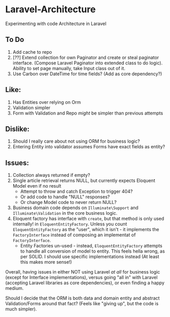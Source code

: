 Laravel-Architecture
====================

Experimenting with code Architecture in Laravel

## To Do
1. Add cache to repo
2. [??] Extend collection for own Paginator and create or steal paginator interface. (Compose Laravel Paginator into extended class to do logic). Ability to set page manually, take Input class out of it.
3. Use Carbon over DateTime for time fields? (Add as core dependency?)

## Like:
1. Has Entities over relying on Orm
2. Validation simpler
3. Form with Validation and Repo *might* be simpler than previous attempts

## Dislike:
1. Should I really care about not using ORM for business logic?
2. Entering Entity into validator assumes Forms have exact fields as entity?

## Issues:
1. Collection always returned if empty?
2. Single article retrieval returns NULL, but currently expects Eloquent Model even if no result
    * Attempt to throw and catch Exception to trigger 404?
    * Or add code to handle "NULL" responses?
    * Or change Model code to never return NULL?
3. Business domain code depends on `Illuminate\Support` and `Illuminate\Validation` in the core business logic.
4. Eloquent factory has interface with `create`, but that method is only used internally! in `EloquentEntityFactory`. Unless you count `EloquentEntityFactory` as the "user", which it isn't - it implements the `FactoryInterface` instead of composing an implementat of `FactoryInterface`.
    * Entity Factories un-used - instead, `EloquentEntityFactory` attempts to handle all conversion of model to entity. This feels hella wrong, as per SOLID. I should use specific implementations instead (At least this makes more sense!)

Overall, having issues in either NOT using Laravel *at all* for business logic (except for Interface implementations), versus going "all in" with Laravel (accepting Laravel libraries as core dependencies), or even finding a happy medium.

Should I decide that the ORM is both data and domain entity and abstract Validation/Forms around that fact? (Feels like "giving up", but the code is much simpler).